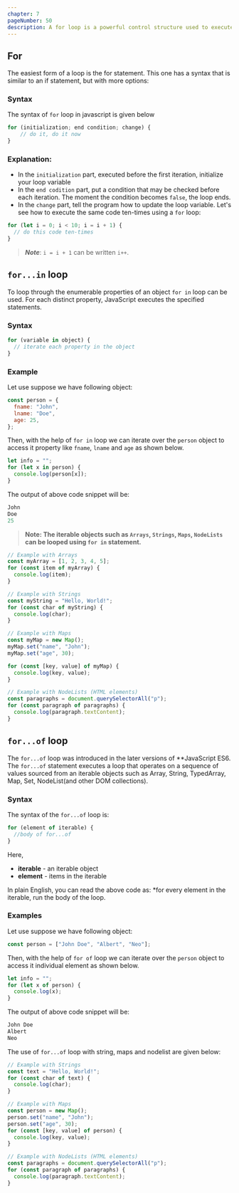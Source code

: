 ```yaml
---
chapter: 7
pageNumber: 50
description: A for loop is a powerful control structure used to execute a block of code multiple times, either for a specific number of iterations or over a defined range. It is highly versatile and commonly used for iterating through arrays, strings, and other iterable objects
---
```


## For

The easiest form of a loop is the for statement. This one has a syntax that is similar to an if statement, but with more options:

### Syntax

The syntax of `for` loop in javascript is given below

```javascript
for (initialization; end condition; change) {
    // do it, do it now
}
```

### Explanation:

- In the `initialization` part, executed before the first iteration, initialize your loop variable
- In the `end codition` part, put a condition that may be checked before each iteration. The moment the condition becomes `false`, the loop ends.
- In the `change` part, tell the program how to update the loop variable.
  Let's see how to execute the same code ten-times using a `for` loop:

```javascript
for (let i = 0; i < 10; i = i + 1) {
  // do this code ten-times
}
```

> _**Note**_: `i = i + 1` can be written `i++`.

## `for...in` loop

To loop through the enumerable properties of an object `for in` loop can be used. For each distinct property, JavaScript executes the specified statements.

### Syntax

```javascript
for (variable in object) {
  // iterate each property in the object
}
```

### Example

Let use suppose we have following object:

```javascript
const person = {
  fname: "John",
  lname: "Doe",
  age: 25,
};
```

Then, with the help of `for in` loop we can iterate over the `person` object to access it property like `fname`, `lname` and `age` as shown below.

```javascript
let info = "";
for (let x in person) {
  console.log(person[x]);
}
```

The output of above code snippet will be:

```javascript
John
Doe
25
```

> **Note: The iterable objects such as `Arrays`, `Strings`, `Maps`, `NodeLists` can be looped using `for in` statement.&#x20;**

```javascript
// Example with Arrays
const myArray = [1, 2, 3, 4, 5];
for (const item of myArray) {
  console.log(item);
}

// Example with Strings
const myString = "Hello, World!";
for (const char of myString) {
  console.log(char);
}

// Example with Maps
const myMap = new Map();
myMap.set("name", "John");
myMap.set("age", 30);

for (const [key, value] of myMap) {
  console.log(key, value);
}

// Example with NodeLists (HTML elements)
const paragraphs = document.querySelectorAll("p");
for (const paragraph of paragraphs) {
  console.log(paragraph.textContent);
}
```

## `for...of` loop

The `for...of` loop was introduced in the later versions of \*\*JavaScript ES6. The `for...of` statement executes a loop that operates on a sequence of values sourced from an iterable objects such as Array, String, TypedArray, Map, Set, NodeList(and other DOM collections).

### Syntax

The syntax of the `for...of` loop is:

```javascript
for (element of iterable) {
  //body of for...of
}
```

Here,

- **iterable** - an iterable object
- **element** - items in the iterable

In plain English, you can read the above code as: \*for every element in the iterable, run the body of the loop.

### Examples

Let use suppose we have following object:

```javascript
const person = ["John Doe", "Albert", "Neo"];
```

Then, with the help of `for of` loop we can iterate over the `person` object to access it individual element as shown below.

```javascript
let info = "";
for (let x of person) {
  console.log(x);
}
```

The output of above code snippet will be:

```javascript
John Doe
Albert
Neo
```

The use of `for...of` loop with string, maps and nodelist are given below:

```js
// Example with Strings
const text = "Hello, World!";
for (const char of text) {
  console.log(char);
}

// Example with Maps
const person = new Map();
person.set("name", "John");
person.set("age", 30);
for (const [key, value] of person) {
  console.log(key, value);
}

// Example with NodeLists (HTML elements)
const paragraphs = document.querySelectorAll("p");
for (const paragraph of paragraphs) {
  console.log(paragraph.textContent);
}
```
